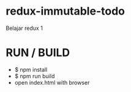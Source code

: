 # redux-immutable-todo
Belajar redux 1


# RUN / BUILD

* $ npm install
* $ npm run build
* open index.html with browser
